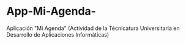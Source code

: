 # App-Mi-Agenda-
Aplicación "Mi Agenda" (Actividad de la Técnicatura Universitaria en Desarrollo de Aplicaciones Informáticas)
